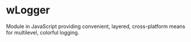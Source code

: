 # wLogger
Module in JavaScript providing convenient, layered, cross-platform means for multilevel, colorful logging.



